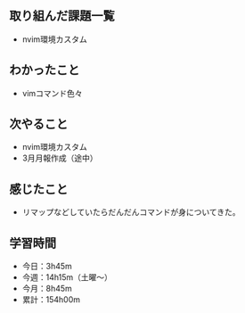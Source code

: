  ## 取り組んだ課題一覧
- nvim環境カスタム
## わかったこと
- vimコマンド色々
## 次やること
- nvim環境カスタム
- 3月月報作成（途中）
## 感じたこと
- リマップなどしていたらだんだんコマンドが身についてきた。
## 学習時間
- 今日：3h45m
- 今週：14h15m（土曜〜）
- 今月：8h45m
- 累計：154h00m
